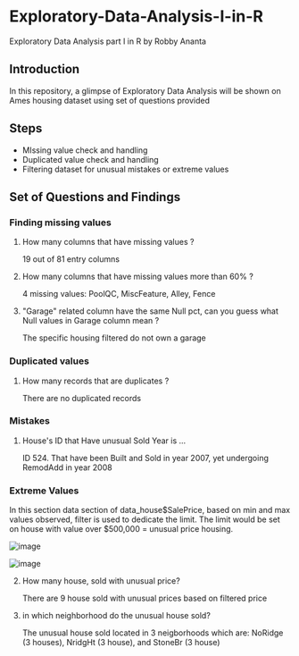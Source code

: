# Exploratory-Data-Analysis-I-in-R
Exploratory Data Analysis part I in R by Robby Ananta

## Introduction
In this repository, a glimpse of Exploratory Data Analysis will be shown on Ames housing dataset using set of questions provided

## Steps
- MIssing value check and handling
- Duplicated value check and handling
- Filtering dataset for unusual mistakes or extreme values

## Set of Questions and Findings
### Finding missing values
1.  How many columns that have missing values ?
    
    19 out of 81 entry columns
    
2.  How many columns that have missing values more than 60% ?

    4 missing values: PoolQC, MiscFeature, Alley, Fence

3.  "Garage" related column have the same Null pct, can you guess what Null values in Garage column mean ?

    The specific housing filtered do not own a garage

### Duplicated values
1.  How many records that are duplicates ?

    There are no duplicated records

### Mistakes
1.  House's ID that Have unusual Sold Year is ...

    ID 524. That have been Built and Sold in year 2007, yet undergoing RemodAdd in year 2008

### Extreme Values

In this section data section of data_house$SalePrice, based on min and max values observed, filter is used to dedicate the limit.
The limit would be set on house with value over $500,000 = unusual price housing.

![image](https://user-images.githubusercontent.com/95951930/155142410-86facfbe-cd54-4e1b-a7fc-1f877a22ac5a.png)

![image](https://user-images.githubusercontent.com/95951930/155142865-836e551d-9e2b-4fde-889f-4f0ebb7a7c12.png)
   
2.  How many house, sold with unusual price?

    There are 9 house sold with unusual prices based on filtered price

3.  in which neighborhood do the unusual house sold?

    The unusual house sold located in 3 neigborhoods which are: NoRidge (3 houses), NridgHt (3 house), and StoneBr (3 house)
